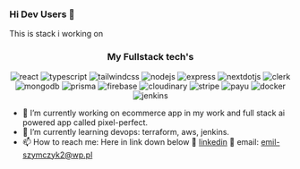### Hi Dev Users 👋

This is stack i working on

<div align="center">

  <h3 align="center">My Fullstack tech's</h3>
  <div>
    <img src="https://img.shields.io/badge/-React-black?style=for-the-badge&logoColor=white&logo=react&color=072485" alt="react" />
    <img src="https://img.shields.io/badge/-TypeScript-black?style=for-the-badge&logoColor=white&logo=typescript&color=3178C6" alt="typescript" />
    <img src="https://img.shields.io/badge/-Tailwind_CSS-black?style=for-the-badge&logoColor=white&logo=tailwindcss&color=06B6D4" alt="tailwindcss" />
     <img src="https://img.shields.io/badge/-Node_JS-black?style=for-the-badge&logoColor=white&logo=nodedotjs&color=18731a" alt="nodejs" />
    <img src="https://img.shields.io/badge/-Express-black?style=for-the-badge&logoColor=white&logo=express&color=000000" alt="express" />
    <img src="https://img.shields.io/badge/-Next_JS-black?style=for-the-badge&logoColor=white&logo=nextdotjs&color=000000" alt="nextdotjs" />
    <img src="https://img.shields.io/badge/-Clerk-black?style=for-the-badge&logoColor=white&logo=clerk&color=A020F0" alt="clerk" />
    <img src="https://img.shields.io/badge/-MongoDB-black?style=for-the-badge&logoColor=white&logo=mongodb&color=47A248" alt="mongodb" />
    <img src="https://img.shields.io/badge/-Prisma-black?style=for-the-badge&logoColor=white&logo=prisma&color=050f42" alt="prisma" />
    <img src="https://img.shields.io/badge/-Firebase-black?style=for-the-badge&logoColor=white&logo=firebase&color=de8a0b" alt="firebase" />
    <img src="https://img.shields.io/badge/-Cloudinary-black?style=for-the-badge&logoColor=white&logo=cloudinary&color=3178C6" alt="cloudinary" />
    <img src="https://img.shields.io/badge/-Stripe-black?style=for-the-badge&logoColor=white&logo=stripe&color=008CDD" alt="stripe" />
    <img src="https://img.shields.io/badge/-Payu-black?style=for-the-badge&logoColor=white&color=#078509" alt="payu" />
    <img src="https://img.shields.io/badge/-Docker-black?style=for-the-badge&logoColor=white&logo=docker&color=346fed" alt="docker" />
    <img src="https://img.shields.io/badge/-Jenkins-black?style=for-the-badge&logoColor=white&logo=jenkins&color=27292b" alt="jenkins" />
  </div>

</div>

- 🔭 I’m currently working on ecommerce app in my work and full stack ai powered app called pixel-perfect.
- 🌱 I’m currently learning devops: terraform, aws, jenkins.
- 📫 How to reach me: Here in link down below
 📱 <a href="https://www.linkedin.com/in/emil-szymczyk-209613209/">linkedin</a>
 📧 email: emil-szymczyk2@wp.pl

